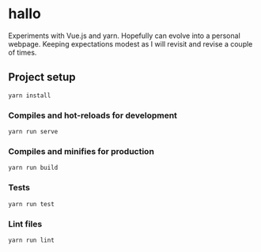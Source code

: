 # hallo

Experiments with Vue.js and yarn.  Hopefully can evolve into a personal webpage.
Keeping expectations modest as I will revisit and revise a couple of times.



## Project setup
```
yarn install
```

### Compiles and hot-reloads for development
```
yarn run serve
```

### Compiles and minifies for production
```
yarn run build
```

### Tests
```
yarn run test
```

### Lint files
```
yarn run lint
```
